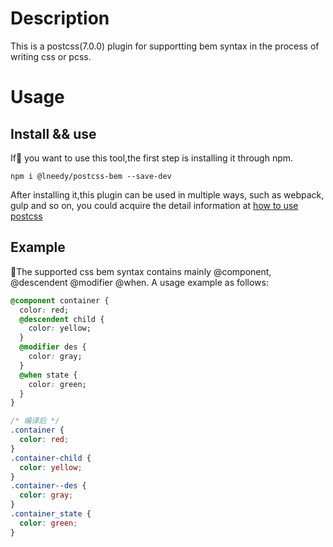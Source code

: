 # Description

This is a postcss(7.0.0) plugin for supportting bem syntax in the process of writing css or pcss.

# Usage

## Install && use

If you want to use this tool,the first step is installing it through npm.

```
npm i @lneedy/postcss-bem --save-dev
```

After installing it,this plugin can be used in multiple ways, such as webpack, gulp and so on, you could acquire the detail information at [how to use postcss](https://github.com/postcss/postcss)

## Example

The supported css bem syntax contains mainly @component, @descendent @modifier @when. A usage example as follows:

```css
@component container {
  color: red;
  @descendent child {
    color: yellow;
  }
  @modifier des {
    color: gray;
  }
  @when state {
    color: green;
  }
}
```

```css
/* 编译后 */
.container {
  color: red;
}
.container-child {
  color: yellow;
}
.container--des {
  color: gray;
}
.container_state {
  color: green;
}
```
